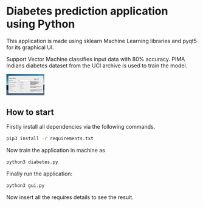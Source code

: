 # Diabetes prediction application using Python

This application is made using sklearn Machine Learning libraries and pyqt5 for its graphical UI. 

Support Vector Machine classifies input data with 80% accuracy. PIMA Indians diabetes dataset from the UCI archive is used to train the model.

<img src="./screenshots/Screenshot.png" width="100">

## How to start

Firstly install all dependencies via the following commands.

```bash
pip3 install -r requirements.txt
```

Now train the application in machine as

```bash
python3 diabetes.py
```

Finally run the application:

```bash
python3 gui.py
```
Now insert all the requires details to see the result.
